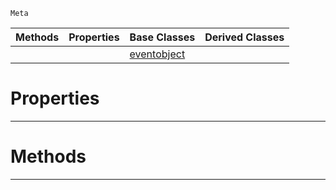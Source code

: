  `Meta`

|Methods|Properties|Base Classes|Derived Classes|
|---|---|---|---|
| | |[eventobject](https://plasmaengine.github.io/PlasmaDocs/Plasma1/C++/code_reference/class_reference/eventobject.markdown)| |


 #  Properties


---  
 #  Methods


---  
 

 
